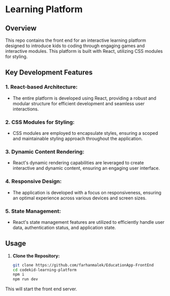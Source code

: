 #  Learning Platform

## Overview

This repo contains the front end for an interactive learning platform designed to introduce kids to coding through engaging games and interactive modules. This platform is built with React, utilizing CSS modules for styling.

## Key Development Features

### 1. **React-based Architecture:**
   - The entire platform is developed using React, providing a robust and modular structure for efficient development and seamless user interactions.

### 2. **CSS Modules for Styling:**
   - CSS modules are employed to encapsulate styles, ensuring a scoped and maintainable styling approach throughout the application.

### 3. **Dynamic Content Rendering:**
   - React's dynamic rendering capabilities are leveraged to create interactive and dynamic content, ensuring an engaging user interface.

### 4. **Responsive Design:**
   - The application is developed with a focus on responsiveness, ensuring an optimal experience across various devices and screen sizes.

### 5. **State Management:**
   - React's state management features are utilized to efficiently handle user data, authentication status, and application state.

## Usage

1. **Clone the Repository:**
   ```bash
   git clone https://github.com/farhanmalek/EducationApp-FrontEnd
   cd codekid-learning-platform
   npm i
   npm run dev


This will start the front end server.
